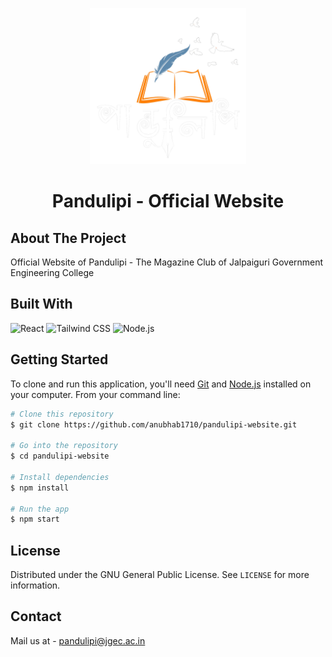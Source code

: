<p align="center">
    <img src="./src/assets/img/Pandulipi Logo.png" alt="Pandulipi" width="250">
  <h1 align="center">Pandulipi - Official Website</h1>
</p>


## About The Project

Official Website of Pandulipi - The Magazine Club of Jalpaiguri Government Engineering College 

## Built With

![React](https://img.shields.io/badge/React-20232A?style=for-the-badge&logo=react&logoColor=61DAFB) 
![Tailwind CSS](https://img.shields.io/badge/Tailwind_CSS-38B2AC?style=for-the-badge&logo=tailwind-css&logoColor=white)
![Node.js](https://img.shields.io/badge/Node.js-339933?style=for-the-badge&logo=nodedotjs&logoColor=white)

## Getting Started

To clone and run this application, you'll need [Git](https://git-scm.com) and [Node.js](https://nodejs.org/en/download/) installed on your computer. From your command line:

```bash
# Clone this repository
$ git clone https://github.com/anubhab1710/pandulipi-website.git

# Go into the repository
$ cd pandulipi-website

# Install dependencies
$ npm install

# Run the app
$ npm start
```

## License

Distributed under the GNU General Public License. See `LICENSE` for more information.


## Contact

Mail us at - pandulipi@jgec.ac.in

